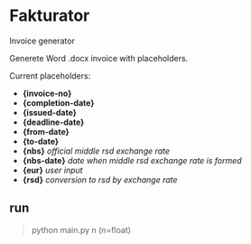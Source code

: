 # Fakturator
Invoice generator

Generete Word .docx invoice with placeholders.

Current placeholders:

* **{invoice-no}**
* **{completion-date}** 
* **{issued-date}** 
* **{deadline-date}**
* **{from-date}**
* **{to-date}**
* **{nbs}** *official middle rsd exchange rate* 
* **{nbs-date}** *date when middle rsd exchange rate is formed*
* **{eur}** *user input*
* **{rsd}** *conversion to rsd by exchange rate*

## run
> python main.py n (n=float)
